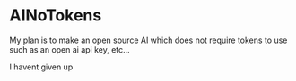 # AINoTokens
My plan is to make an open source AI which does not require tokens to use such as an open ai api key, etc... 

I havent given up 

